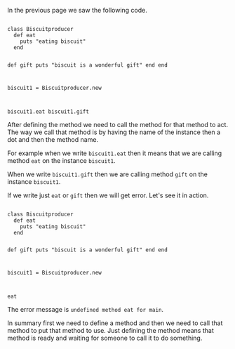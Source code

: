 In the previous page we saw the following code.

<codeblock language="ruby" type="lesson">
<code>
class Biscuitproducer
  def eat
    puts "eating biscuit"
  end

  def gift
    puts "biscuit is a wonderful gift"
  end
end

biscuit1 = Biscuitproducer.new

biscuit1.eat
biscuit1.gift
</code>
</codeblock>

After defining the method we need to call the method for that method to act.
The way we call that method is by having the name of the instance then a dot and then the method name.

For example when we write `biscuit1.eat` then it means that we are calling method `eat` on the instance `biscuit1`.

When we write `biscuit1.gift` then we are calling method `gift` on the instance `biscuit1`.

If we write just `eat` or `gift` then we will get error. Let's see it in action.

<codeblock language="ruby" type="lesson">
<code>
class Biscuitproducer
  def eat
    puts "eating biscuit"
  end

  def gift
    puts "biscuit is a wonderful gift"
  end
end

biscuit1 = Biscuitproducer.new

eat
</code>
</codeblock>

The error message is `undefined method eat for main`.

In summary first we need to define a method and then we need to call that method to put that method to use.
Just defining the method means that method is ready and waiting for someone to call it to do something.
